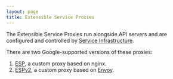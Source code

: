```yaml
---
layout: page
title: Extensible Service Proxies
---
```

The Extensible Service Proxies run alongside API servers and are configured and controlled by [Service Infrastructure](/service-infrastructure).


There are two Google-supported versions of these proxies:
1. [ESP](/esp), a custom proxy based on nginx.
2. [ESPv2](/espv2), a custom proxy based on [Envoy](/envoy).
 